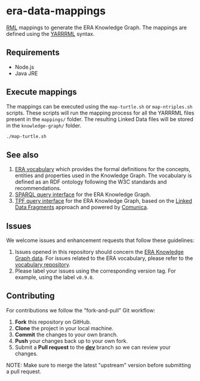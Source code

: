 # era-data-mappings

[RML](https://rml.io) mappings to generate the ERA Knowledge Graph. The mappings are defined using the [YARRRML](https://rml.io/yarrrml/) syntax.

## Requirements

- Node.js
- Java JRE

## Execute mappings

The mappings can be executed using the `map-turtle.sh`  or `map-ntriples.sh` scripts. These scripts will run the mapping process for all the YARRRML files present in the `mappings/` folder. The resulting Linked Data files will be stored in the `knowledge-graph/` folder.

```bash
./map-turtle.sh
```

## See also

1. [ERA vocabulary](https://github.com/julianrojas87/era-vocabulary) which provides the formal definitions for the concepts, entities and properties used in the Knowledge Graph. The vocabulary is defined as an RDF ontology following the W3C standards and recommendations.
2. [SPARQL query interface](https://test-linked.ec-dataplatform.eu/sparql) for the ERA Knowledge Graph.
3. [TPF query interface](http://era.ilabt.imec.be/query/) for the ERA Knowledge Graph, based on the [Linked Data Fragments](https://linkeddatafragments.org/) approach and powered by [Comunica](https://comunica.dev/). 

## Issues

We welcome issues and enhancement requests that follow these guidelines:

1. Issues opened in this repository should concern the [ERA Knowledge Graph data](https://test-linked.ec-dataplatform.eu/sparql). For issues related to the ERA vocabulary, please refer to the [vocabulary repository](https://github.com/julianrojas87/era-vocabulary/issues).
2. Please label your issues using the corresponding version tag. For example, using the label `v0.9.0`. 

## Contributing

For contributions we follow the "fork-and-pull" Git workflow:

1. **Fork** this repository on GitHub.
2. **Clone** the project in your local machine.
3. **Commit** the changes to your own branch.
4. **Push** your changes back up to your own fork.
5. Submit a **Pull request** to the [**dev**](https://github.com/julianrojas87/era-data-mappings/tree/dev) branch so we can review your changes.

NOTE: Make sure to merge the latest "upstream" version before submitting a pull request.
